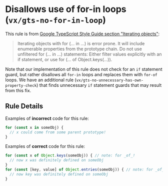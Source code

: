 # Disallows use of for-in loops (`vx/gts-no-for-in-loop`)

This rule is from
[Google TypeScript Style Guide section "Iterating objects"](https://google.github.io/styleguide/tsguide.html#iterating-objects):

> Iterating objects with for (... in ...) is error prone. It will include enumerable properties from the prototype chain.
> Do not use unfiltered for (... in ...) statements:
> Either filter values explicitly with an if statement, or use for (... of Object.keys(...)).

Note that our implementation of this rule does not check for an `if` statement guard, but rather disallows all `for-in` loops and replaces them with `for-of` loops. We have an additional rule (`vx/gts-no-unnecessary-has-own-property-check`) that finds unnecessary `if` statement guards that may result from this fix.

## Rule Details

Examples of **incorrect** code for this rule:

```ts
for (const x in someObj) {
  // x could come from some parent prototype!
}
```

Examples of **correct** code for this rule:

```ts
for (const x of Object.keys(someObj)) { // note: for _of_!
  // now x was definitely defined on someObj
}
for (const [key, value] of Object.entries(someObj)) { // note: for _of_!
  // now key was definitely defined on someObj
}
```
